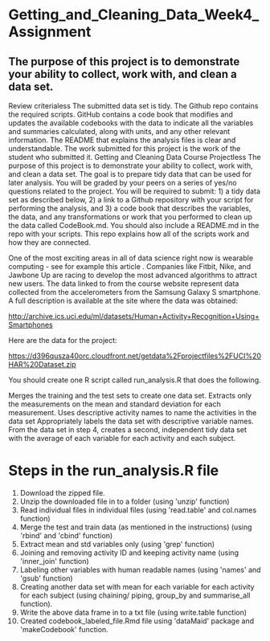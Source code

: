 # Getting_and_Cleaning_Data_Week4_Assignment

## The purpose of this project is to demonstrate your ability to collect, work with, and clean a data set.

Review criterialess 
The submitted data set is tidy.
The Github repo contains the required scripts.
GitHub contains a code book that modifies and updates the available codebooks with the data to indicate all the variables and summaries calculated, along with units, and any other relevant information.
The README that explains the analysis files is clear and understandable.
The work submitted for this project is the work of the student who submitted it.
Getting and Cleaning Data Course Projectless 
The purpose of this project is to demonstrate your ability to collect, work with, and clean a data set. The goal is to prepare tidy data that can be used for later analysis. You will be graded by your peers on a series of yes/no questions related to the project. You will be required to submit: 1) a tidy data set as described below, 2) a link to a Github repository with your script for performing the analysis, and 3) a code book that describes the variables, the data, and any transformations or work that you performed to clean up the data called CodeBook.md. You should also include a README.md in the repo with your scripts. This repo explains how all of the scripts work and how they are connected.

One of the most exciting areas in all of data science right now is wearable computing - see for example this article . Companies like Fitbit, Nike, and Jawbone Up are racing to develop the most advanced algorithms to attract new users. The data linked to from the course website represent data collected from the accelerometers from the Samsung Galaxy S smartphone. A full description is available at the site where the data was obtained:

http://archive.ics.uci.edu/ml/datasets/Human+Activity+Recognition+Using+Smartphones

Here are the data for the project:

https://d396qusza40orc.cloudfront.net/getdata%2Fprojectfiles%2FUCI%20HAR%20Dataset.zip

You should create one R script called run_analysis.R that does the following.

Merges the training and the test sets to create one data set.
Extracts only the measurements on the mean and standard deviation for each measurement.
Uses descriptive activity names to name the activities in the data set
Appropriately labels the data set with descriptive variable names.
From the data set in step 4, creates a second, independent tidy data set with the average of each variable for each activity and each subject. 


# Steps in the run_analysis.R file 
1. Download the zipped file.
2. Unzip the downloaded file in to a folder (using 'unzip' function)
3. Read individual files in individual files (using 'read.table' and col.names function)
4. Merge the test and train data (as mentioned in the instructions) (using 'rbind' and 'cbind' function)
5. Extract mean and std variables only (using 'grep' function)
6. Joining and removing activity ID and keeping activity name (using 'inner_join' function)
7. Labeling other variables with human readable names (using 'names' and 'gsub' function)
8. Creating another data set with mean for each variable for each activity for each subject (using chaining/ piping, group_by and summarise_all function).
9. Write the above data frame in to a txt file (using write.table function)
10. Created codebook_labeled_file.Rmd file using 'dataMaid' package and 'makeCodebook' function. 

